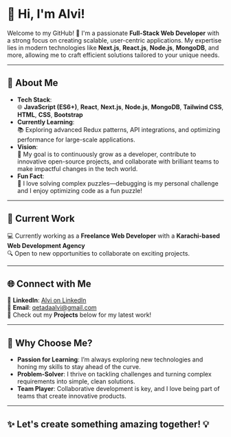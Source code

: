 # 👋 Hi, I'm Alvi! 

Welcome to my GitHub! 🚀 I'm a passionate **Full-Stack Web Developer** with a strong focus on creating scalable, user-centric applications. My expertise lies in modern technologies like **Next.js**, **React.js**, **Node.js**, **MongoDB**, and more, allowing me to craft efficient solutions tailored to your unique needs.

---

## 🚀 **About Me**
- **Tech Stack**:  
  🌐 **JavaScript (ES6+)**, **React**, **Next.js**, **Node.js**, **MongoDB**, **Tailwind CSS**, **HTML**, **CSS**, **Bootstrap**  
- **Currently Learning**:  
  📚 Exploring advanced Redux patterns, API integrations, and optimizing performance for large-scale applications.  
- **Vision**:  
  🎯 My goal is to continuously grow as a developer, contribute to innovative open-source projects, and collaborate with brilliant teams to make impactful changes in the tech world.  
- **Fun Fact**:  
  🌟 I love solving complex puzzles—debugging is my personal challenge and I enjoy optimizing code as a fun puzzle!

---

## 💼 **Current Work**  
💻 Currently working as a **Freelance Web Developer** with a **Karachi-based Web Development Agency**  
🔍 Open to new opportunities to collaborate on exciting projects.

---

## 🌐 **Connect with Me**  
🔗 **LinkedIn**: [Alvi on LinkedIn](https://www.linkedin.com/in/qetada-alvi-9307b3268/)  
📧 **Email**: [qetadaalvi@gmail.com](mailto:qetadaalvi@gmail.com)  
📂 Check out my **Projects** below for my latest work!  

---

## 🎯 **Why Choose Me?**
- **Passion for Learning**: I’m always exploring new technologies and honing my skills to stay ahead of the curve.
- **Problem-Solver**: I thrive on tackling challenges and turning complex requirements into simple, clean solutions.
- **Team Player**: Collaborative development is key, and I love being part of teams that create innovative products.

---

## ✨ Let's create something amazing together! 💡
